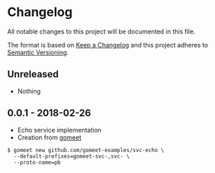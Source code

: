 # Changelog

All notable changes to this project will be documented in this file.

The format is based on [Keep a Changelog](http://keepachangelog.com/)
and this project adheres to [Semantic Versioning](http://semver.org/).

## Unreleased

- Nothing

## 0.0.1 - 2018-02-26

- Echo service implementation
- Creation from [gomeet](https://github.com/gomeet/gomeet)

```shell
$ gomeet new github.com/gomeet-examples/svc-echo \
  --default-prefixes=gomeet-svc-,svc- \
  --proto-name=pb
```

